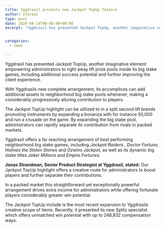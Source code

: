 ```yaml
---
title: Yggdrasil presents new Jackpot TopUp feature
author: xforeal 
type: post
date: 2020-04-14T00:00:00+00:00
excerpt: 'Yggdrasil has presented Jackpot TopUp, another imaginative component empowering administrators to right away lift prize pools inside its big stake games, including additional success potential and further improving the client experience '


categories:
  - news

---
```

Yggdrasil has presented Jackpot TopUp, another imaginative element empowering administrators to right away lift prize pools inside its big stake games, including additional success potential and further improving the client experience. 

With Yggdrasils new complete arrangement, its accomplices can add additional assets to neighborhood big stake pools whenever, making a considerably progressively alluring contribution to players. 

The Jackpot TopUp highlight can be utilized to in a split second lift brands promoting instruments by expanding a bonanza with for instance 50,000 and run a crusade on the game. By expanding the big stake pool, administrators can rapidly separate its contribution from rivals in packed markets. 

Yggdrasil offers a far reaching arrangement of best performing neighborhood big stake games, including _Jackpot Raiders_ , _Doctor Fortuno, Holmes the Stolen Stones_ and  _Ozwins Jackpot,_ as well as its dynamic big stake titles  _Joker Millions_ and  _Empire Fortunes._ 

**Jonas Strandman, Senior Product Strategist at Yggdrasil, stated:** Our Jackpot TopUp highlight offers a creative route for administrators to boost players and further separate their contributions. 

In a packed market this straightforward yet exceptionally powerful arrangement drives extra income for administrators while offering fortunate players considerably greater win potential. 

The Jackpot TopUp include is the most recent expansion to Yggdrasils creative scope of items. Recently, it presented its new Splitz specialist which offers unmatched win potential with up to 248,832 compensation ways.
